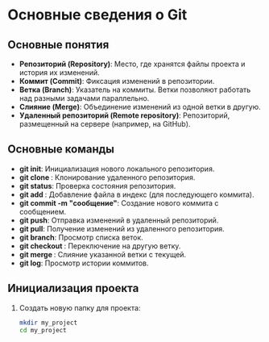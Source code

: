 # Основные сведения о Git

## Основные понятия

- **Репозиторий (Repository)**: Место, где хранятся файлы проекта и история их изменений.
- **Коммит (Commit)**: Фиксация изменений в репозитории.
- **Ветка (Branch)**: Указатель на коммиты. Ветки позволяют работать над разными задачами параллельно.
- **Слияние (Merge)**: Объединение изменений из одной ветки в другую.
- **Удаленный репозиторий (Remote repository)**: Репозиторий, размещенный на сервере (например, на GitHub).

## Основные команды

- **git init**: Инициализация нового локального репозитория.
- **git clone <URL>**: Клонирование удаленного репозитория.
- **git status**: Проверка состояния репозитория.
- **git add <file>**: Добавление файла в индекс (для последующего коммита).
- **git commit -m "сообщение"**: Создание нового коммита с сообщением.
- **git push**: Отправка изменений в удаленный репозиторий.
- **git pull**: Получение изменений из удаленного репозитория.
- **git branch**: Просмотр списка веток.
- **git checkout <branch>**: Переключение на другую ветку.
- **git merge <branch>**: Слияние указанной ветки с текущей.
- **git log**: Просмотр истории коммитов.

## Инициализация проекта

1. Создать новую папку для проекта:
   ```bash
   mkdir my_project
   cd my_project
